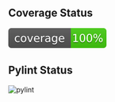 ## Coverage Status

![Coverage Badge](https://github.com/gabrielbruyere/CS-poetry/blob/c_functions/coverage.svg)

## Pylint Status

![pylint](https://img.shields.io/badge/pylint-10.00-brightgreen?logo=python&logoColor=white)